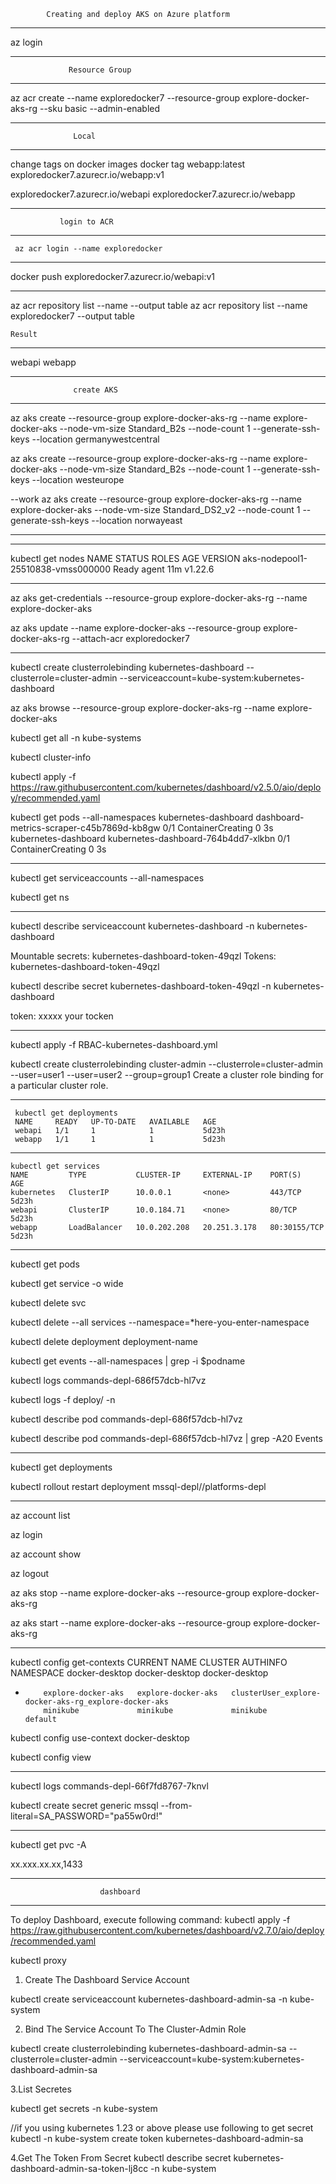             Creating and deploy AKS on Azure platform
---------------------------------------------------
az login

---------------------------------------------------
                 Resource Group
---------------------------------------------------

az acr create --name exploredocker7 --resource-group explore-docker-aks-rg --sku basic --admin-enabled


--------------------------------------------------
                  Local
--------------------------------------------------
change tags on docker images
docker tag webapp:latest exploredocker7.azurecr.io/webapp:v1

exploredocker7.azurecr.io/webapi
exploredocker7.azurecr.io/webapp

--------------------------------------------------
               login to ACR
--------------------------------------------------
     az acr login --name exploredocker    
--------------------------------------------------
docker push exploredocker7.azurecr.io/webapi:v1

--------------------------------------------------

az acr repository list --name <registry-name> --output table
az acr repository list --name exploredocker7 --output table

     
    Result
--------
webapi
webapp

-------------------------------------------------
                  create AKS
-------------------------------------------------
az aks create --resource-group explore-docker-aks-rg --name explore-docker-aks --node-vm-size Standard_B2s --node-count 1 --generate-ssh-keys --location germanywestcentral


az aks create --resource-group explore-docker-aks-rg --name explore-docker-aks --node-vm-size Standard_B2s --node-count 1 --generate-ssh-keys --location westeurope

--work
az aks create --resource-group explore-docker-aks-rg --name explore-docker-aks --node-vm-size Standard_DS2_v2 --node-count 1 --generate-ssh-keys --location norwayeast

-------------------------------------------------

------------------------------------------------
kubectl get nodes
NAME                                STATUS   ROLES   AGE   VERSION
aks-nodepool1-25510838-vmss000000   Ready    agent   11m   v1.22.6

-------------------------------------------------------------
az aks get-credentials --resource-group explore-docker-aks-rg --name explore-docker-aks

az aks update --name explore-docker-aks --resource-group explore-docker-aks-rg --attach-acr exploredocker7

------------------------------------------------------------


kubectl create clusterrolebinding kubernetes-dashboard --clusterrole=cluster-admin --serviceaccount=kube-system:kubernetes-dashboard

az aks browse --resource-group explore-docker-aks-rg --name explore-docker-aks


kubectl get all -n kube-systems

kubectl cluster-info

kubectl apply -f https://raw.githubusercontent.com/kubernetes/dashboard/v2.5.0/aio/deploy/recommended.yaml

 kubectl get pods --all-namespaces
kubernetes-dashboard   dashboard-metrics-scraper-c45b7869d-kb8gw   0/1     ContainerCreating   0          3s
kubernetes-dashboard   kubernetes-dashboard-764b4dd7-xlkbn         0/1     ContainerCreating   0          3s

------------------------------------------------------------------
 kubectl get serviceaccounts --all-namespaces

 kubectl get ns

------------------------------------------------------------------
 kubectl describe serviceaccount kubernetes-dashboard -n kubernetes-dashboard

Mountable secrets:   kubernetes-dashboard-token-49qzl
Tokens:              kubernetes-dashboard-token-49qzl

kubectl describe secret kubernetes-dashboard-token-49qzl -n kubernetes-dashboard

token:      xxxxx your tocken

-------------------------------------------------------------------

 kubectl apply -f RBAC-kubernetes-dashboard.yml


kubectl create clusterrolebinding cluster-admin --clusterrole=cluster-admin --user=user1 --user=user2 --group=group1
Create a cluster role binding for a particular cluster role.

-------------------------------------------------------------------

     kubectl get deployments
     NAME     READY   UP-TO-DATE   AVAILABLE   AGE
     webapi   1/1     1            1           5d23h
     webapp   1/1     1            1           5d23h
-------------------------------------------------------------------

    kubectl get services
    NAME         TYPE           CLUSTER-IP     EXTERNAL-IP    PORT(S)        AGE
    kubernetes   ClusterIP      10.0.0.1       <none>         443/TCP        5d23h
    webapi       ClusterIP      10.0.184.71    <none>         80/TCP         5d23h
    webapp       LoadBalancer   10.0.202.208   20.251.3.178   80:30155/TCP   5d23h
-------------------------------------------------------------------
kubectl get pods

kubectl get service -o wide

kubectl delete svc

kubectl delete --all services --namespace=*here-you-enter-namespace

kubectl delete deployment deployment-name


kubectl get events --all-namespaces  | grep -i $podname

kubectl logs commands-depl-686f57dcb-hl7vz

kubectl logs -f deploy/ -n

kubectl describe pod commands-depl-686f57dcb-hl7vz

kubectl describe pod commands-depl-686f57dcb-hl7vz | grep -A20 Events

----------------------------------------------------------------------

kubectl get deployments

kubectl rollout restart deployment  mssql-depl//platforms-depl

----------------------------------------------------------------------
az account list

az login

az account show

az logout

az aks stop  --name explore-docker-aks --resource-group explore-docker-aks-rg

az aks start --name explore-docker-aks --resource-group explore-docker-aks-rg

----------------------------------------------------------------------

kubectl config get-contexts
CURRENT   NAME                 CLUSTER              AUTHINFO                                               NAMESPACE
          docker-desktop       docker-desktop       docker-desktop
*         explore-docker-aks   explore-docker-aks   clusterUser_explore-docker-aks-rg_explore-docker-aks
          minikube             minikube             minikube                                               default

 kubectl config use-context docker-desktop

 kubectl config view

----------------------------------------------------------------------
 kubectl logs commands-depl-66f7fd8767-7knvl

 kubectl create secret generic mssql --from-literal=SA_PASSWORD="pa55w0rd!"

----------------------------------------------------------------------

kubectl get pvc -A

xx.xxx.xx.xx,1433

----------------------------------------------------------------------
                        dashboard
----------------------------------------------------------------------

To deploy Dashboard, execute following command:
kubectl apply -f https://raw.githubusercontent.com/kubernetes/dashboard/v2.7.0/aio/deploy/recommended.yaml

kubectl proxy


1. Create The Dashboard Service Account

kubectl create serviceaccount kubernetes-dashboard-admin-sa -n kube-system

2. Bind The Service Account To The Cluster-Admin Role

kubectl create clusterrolebinding kubernetes-dashboard-admin-sa --clusterrole=cluster-admin --serviceaccount=kube-system:kubernetes-dashboard-admin-sa

3.List Secretes

kubectl get secrets -n kube-system

//if you using kubernetes 1.23 or above please use following to get secret
kubectl -n kube-system create token kubernetes-dashboard-admin-sa

4.Get The Token From Secret
kubectl describe secret kubernetes-dashboard-admin-sa-token-lj8cc -n kube-system
